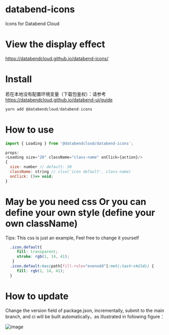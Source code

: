 # databend-icons
Icons for Databend Cloud

# View the display effect
https://databendcloud.github.io/databend-icons/

# Install
若在本地没有配置环境变量（下载包鉴权）：请参考 https://databendcloud.github.io/databend-ui/guide
```js
yarn add @databendcloud/databend-icons
```

# How to use
```js
import { Loading } from '@databendcloud/databend-icons';

props:
<Loading size="20" className="class-name" onClick={action}/>
{
  size: number // default: 20
  className: string // clsx('icon default', class-name)
  onClick: ()=> void;
}
```

# May be you need css Or you can define your own style (define your own className)
Tips: This css is just an example, Feel free to change it yourself
```css
  .icon.default{
     fill: transparent;
     stroke: rgb(1, 14, 41);
   }
  .icon.default:has(path[fill-rule="evenodd"]:not(:last-child)) {
     fill: rgb(1, 14, 41);
  }
```

# How to update
Change the version field of package.json, incrementally, submit to the main branch, and ci will be built automatically，as illustrated in following figure：

![image](https://user-images.githubusercontent.com/15354455/206726455-89b8f7f7-f2db-4363-8a1d-a2e071e4164c.png)

